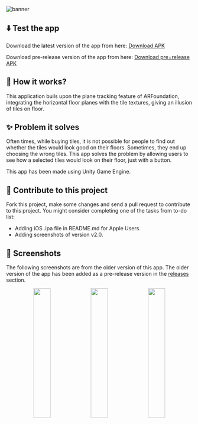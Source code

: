 ![banner](https://github.com/lightlessdays/ar-tiles/blob/main/AR%20Tiles%20Banner.png)

## ⬇️ Test the app

Download the latest version of the app from here: [Download  APK](https://drive.google.com/file/d/1_PrTd16t8KlljcNWAl8-2Pg3NPU5OJI4/view?usp=sharing)

Download pre-release version of the app from here: [Download pre=release APK](https://drive.google.com/file/d/1aCpERAaPkTyu1F5ARzpWaT5QH0mg9W3x/view?usp=sharing)

## 🔮 How it works?

This application buils upon the plane tracking feature of ARFoundation, integrating the horizontal floor planes with the tile textures, giving an illusion of tiles on floor.

## ✨ Problem it solves

Often times, while buying tiles, it is not possible for people to find out whether the tiles would look good on their floors. Sometimes, they end up choosing the wrong tiles. This app solves the problem by allowing users to see how a selected tiles would look on their floor, just with a button. 

This app has been made using Unity Game Engine.

## 🤝 Contribute to this project

Fork this project, make some changes and send a pull request to contribute to this project. You might consider completing one of the tasks from to-do list:
- Adding iOS .ipa file in README.md for Apple Users.
- Adding screenshots of version v2.0.

## 📱 Screenshots

The following screenshots are from the older version of this app. The older version of the app has been added as a pre-release version in the [releases](https://github.com/lightlessdays/ar-tiles/releases) section.

<p align="middle">
<img src="https://github.com/lightlessdays/ar-tiles/blob/main/1.jpeg" width=30%>
<img src="https://github.com/lightlessdays/ar-tiles/blob/main/2.jpeg" width=30%>
<img src="https://github.com/lightlessdays/ar-tiles/blob/main/3.jpeg" width=30%>
  </p>
